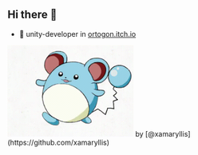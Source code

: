 ## Hi there 👋

- 🔭 unity-developer in [ortogon.itch.io](https://ortogon.itch.io/)

<p>
  
</p>
<img src="./Assets/chupic.gif" alt="preview" width="50%">
by [@xamaryllis](https://github.com/xamaryllis)

<!--
**clenverest/clenverest** is a ✨ _special_ ✨ repository because its `README.md` (this file) appears on your GitHub profile.

Here are some ideas to get you started:

- 🔭 I’m currently working on ...
- 🌱 I’m currently learning ...
- 👯 I’m looking to collaborate on ...
- 🤔 I’m looking for help with ...
- 💬 Ask me about ...
- 📫 How to reach me: ...
- 😄 Pronouns: ...
- ⚡ Fun fact: ...
-->
